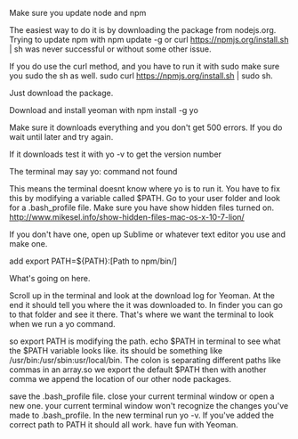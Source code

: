 Make sure you update node and npm

The easiest way to do it is by downloading the package from nodejs.org. Trying to update npm with npm update -g or curl https://npmjs.org/install.sh | sh was never successful or without some other issue.

If you do use the curl method, and you have to run it with sudo make sure you sudo the sh as well. sudo curl https://npmjs.org/install.sh | sudo sh.

Just download the package.

Download and install yeoman with npm install -g yo

Make sure it downloads everything and you don't get 500 errors. If you do wait until later and try again.

If it downloads test it with yo -v to get the version number

The terminal may say yo: command not found

This means the terminal doesnt know where yo is to run it. You have to fix this by modifying a variable called $PATH. Go to your user folder and look for a .bash_profile file. Make sure you have show hidden files turned on. http://www.mikesel.info/show-hidden-files-mac-os-x-10-7-lion/

If you don't have one, open up Sublime or whatever text editor you use and make one.

add export PATH=${PATH}:[Path to npm/bin/]

What's going on here.

Scroll up in the terminal and look at the download log for Yeoman. At the end it should tell you where the it was downloaded to. In finder you can go to that folder and see it there. That's where we want the terminal to look when we run a yo command.

so export PATH is modifying the path. echo $PATH in terminal to see what the $PATH variable looks like. its should be something like /usr/bin:/usr/sbin:usr/local/bin. The colon is separating different paths like commas in an array.so we export the default $PATH then with another comma we append the location of our other node packages.

save the .bash_profile file. close your current terminal window or open a new one. your current terminal window won't recognize the changes you've made to .bash_profile. In the new terminal run yo -v. If you've added the correct path to PATH it should all work. have fun with Yeoman.